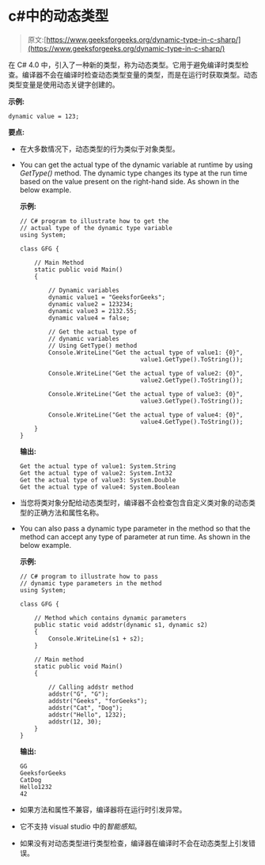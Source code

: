 # c#中的动态类型

> 原文:[https://www.geeksforgeeks.org/dynamic-type-in-c-sharp/](https://www.geeksforgeeks.org/dynamic-type-in-c-sharp/)

在 C# 4.0 中，引入了一种新的类型，称为动态类型。它用于避免编译时类型检查。编译器不会在编译时检查动态类型变量的类型，而是在运行时获取类型。动态类型变量是使用动态关键字创建的。

**示例:**

```
dynamic value = 123;
```

**要点:**

*   在大多数情况下，动态类型的行为类似于对象类型。
*   You can get the actual type of the dynamic variable at runtime by using *GetType()* method. The dynamic type changes its type at the run time based on the value present on the right-hand side. As shown in the below example.

    **示例:**

    ```
    // C# program to illustrate how to get the
    // actual type of the dynamic type variable
    using System;

    class GFG {

        // Main Method
        static public void Main()
        {

            // Dynamic variables
            dynamic value1 = "GeeksforGeeks";
            dynamic value2 = 123234;
            dynamic value3 = 2132.55;
            dynamic value4 = false;

            // Get the actual type of 
            // dynamic variables
            // Using GetType() method
            Console.WriteLine("Get the actual type of value1: {0}",
                                      value1.GetType().ToString());

            Console.WriteLine("Get the actual type of value2: {0}",
                                      value2.GetType().ToString());

            Console.WriteLine("Get the actual type of value3: {0}",
                                      value3.GetType().ToString());

            Console.WriteLine("Get the actual type of value4: {0}", 
                                      value4.GetType().ToString());
        }
    }
    ```

    **输出:**

    ```
    Get the actual type of value1: System.String
    Get the actual type of value2: System.Int32
    Get the actual type of value3: System.Double
    Get the actual type of value4: System.Boolean

    ```

*   当您将类对象分配给动态类型时，编译器不会检查包含自定义类对象的动态类型的正确方法和属性名称。
*   You can also pass a dynamic type parameter in the method so that the method can accept any type of parameter at run time. As shown in the below example.

    **示例:**

    ```
    // C# program to illustrate how to pass
    // dynamic type parameters in the method
    using System;

    class GFG {

        // Method which contains dynamic parameters
        public static void addstr(dynamic s1, dynamic s2)
        {
            Console.WriteLine(s1 + s2);
        }

        // Main method
        static public void Main()
        {

            // Calling addstr method
            addstr("G", "G");
            addstr("Geeks", "forGeeks");
            addstr("Cat", "Dog");
            addstr("Hello", 1232);
            addstr(12, 30);
        }
    }
    ```

    **输出:**

    ```
    GG
    GeeksforGeeks
    CatDog
    Hello1232
    42

    ```

*   如果方法和属性不兼容，编译器将在运行时引发异常。
*   它不支持 visual studio 中的*智能感知*。
*   如果没有对动态类型进行类型检查，编译器在编译时不会在动态类型上引发错误。